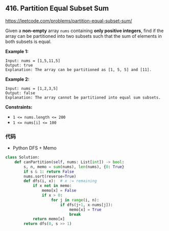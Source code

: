 ## 416. Partition Equal Subset Sum

https://leetcode.com/problems/partition-equal-subset-sum/

Given a **non-empty** array `nums` containing **only positive integers**, find if the array can be partitioned into two subsets such that the sum of elements in both subsets is equal.

 

**Example 1:**

```
Input: nums = [1,5,11,5]
Output: true
Explanation: The array can be partitioned as [1, 5, 5] and [11].
```

**Example 2:**

```
Input: nums = [1,2,3,5]
Output: false
Explanation: The array cannot be partitioned into equal sum subsets.
```

 

**Constraints:**

- `1 <= nums.length <= 200`
- `1 <= nums[i] <= 100`

### 代码

- Python DFS + Memo

```python
class Solution:
    def canPartition(self, nums: List[int]) -> bool:  
       	s, n, memo = sum(nums), len(nums), {0: True}
        if s & 1: return False
        nums.sort(reverse=True)
        def dfs(i, x):	# x := remaining
            if x not in memo:
                memo[x] = False
                if x > 0:
                    for j in range(i, n):
                        if dfs(j+1, x-nums[j]):
                            memo[x] = True
                            break
            return memo[x]
        return dfs(0, s >> 1)
```

